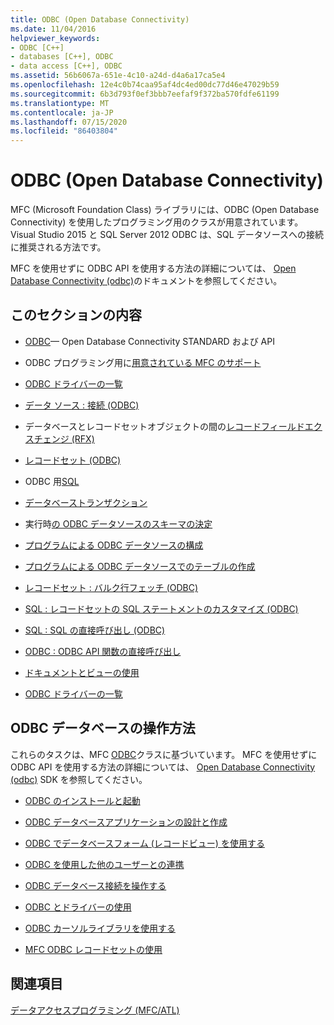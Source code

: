 ```yaml
---
title: ODBC (Open Database Connectivity)
ms.date: 11/04/2016
helpviewer_keywords:
- ODBC [C++]
- databases [C++], ODBC
- data access [C++], ODBC
ms.assetid: 56b6067a-651e-4c10-a24d-d4a6a17ca5e4
ms.openlocfilehash: 12e4c0b74caa95af4dc4ed00dc77d46e47029b59
ms.sourcegitcommit: 6b3d793f0ef3bbb7eefaf9f372ba570fdfe61199
ms.translationtype: MT
ms.contentlocale: ja-JP
ms.lasthandoff: 07/15/2020
ms.locfileid: "86403804"
---
```

# <a name="open-database-connectivity-odbc"></a>ODBC (Open Database Connectivity)

MFC (Microsoft Foundation Class) ライブラリには、ODBC (Open Database Connectivity) を使用したプログラミング用のクラスが用意されています。 Visual Studio 2015 と SQL Server 2012 ODBC は、SQL データソースへの接続に推奨される方法です。

MFC を使用せずに ODBC API を使用する方法の詳細については、 [Open Database Connectivity (odbc)](/sql/odbc/microsoft-open-database-connectivity-odbc)のドキュメントを参照してください。

## <a name="in-this-section"></a>このセクションの内容

- [ODBC](odbc-basics.md)— Open Database Connectivity STANDARD および API

- ODBC プログラミング用に[用意されている MFC のサポート](odbc-and-mfc.md)

- [ODBC ドライバーの一覧](odbc-driver-list.md)

- [データ ソース : 接続 (ODBC)](data-source-managing-connections-odbc.md)

- データベースとレコードセットオブジェクトの間の[レコードフィールドエクスチェンジ (RFX)](record-field-exchange-rfx.md)

- [レコードセット (ODBC)](recordset-odbc.md)

- ODBC 用[SQL](sql.md)

- [データベーストランザクション](transaction-odbc.md)

- 実行時[の ODBC データソースのスキーマの決定](data-source-determining-the-schema-of-the-data-source-odbc.md)

- [プログラムによる ODBC データソースの構成](data-source-programmatically-configuring-an-odbc-data-source.md)

- [プログラムによる ODBC データソースでのテーブルの作成](data-source-programmatically-creating-a-table-in-an-odbc-data-source.md)

- [レコードセット : バルク行フェッチ (ODBC)](recordset-fetching-records-in-bulk-odbc.md)

- [SQL : レコードセットの SQL ステートメントのカスタマイズ (ODBC)](sql-customizing-your-recordsets-sql-statement-odbc.md)

- [SQL : SQL の直接呼び出し (ODBC)](sql-making-direct-sql-calls-odbc.md)

- [ODBC : ODBC API 関数の直接呼び出し](odbc-calling-odbc-api-functions-directly.md)

- [ドキュメントとビューの使用](working-with-documents-and-views.md)

- [ODBC ドライバーの一覧](odbc-driver-list.md)

## <a name="odbc-database-tasks"></a>ODBC データベースの操作方法

これらのタスクは、MFC [ODBC](odbc-basics.md)クラスに基づいています。 MFC を使用せずに ODBC API を使用する方法の詳細については、 [Open Database Connectivity (odbc)](/sql/odbc/microsoft-open-database-connectivity-odbc) SDK を参照してください。

- [ODBC のインストールと起動](installing-and-getting-started-with-odbc.md)

- [ODBC データベースアプリケーションの設計と作成](design-and-create-an-odbc-database-application.md)

- [ODBC でデータベースフォーム (レコードビュー) を使用する](use-database-forms-record-views-with-odbc.md)

- [ODBC を使用した他のユーザーとの連携](use-odbc-to-work-with-other-users.md)

- [ODBC データベース接続を操作する](work-with-odbc-database-connections.md)

- [ODBC とドライバーの使用](work-with-odbc-and-drivers.md)

- [ODBC カーソルライブラリを使用する](use-the-odbc-cursor-library.md)

- [MFC ODBC レコードセットの使用](use-mfc-odbc-recordsets.md)

## <a name="see-also"></a>関連項目

[データアクセスプログラミング (MFC/ATL)](../../data/data-access-programming-mfc-atl.md)
